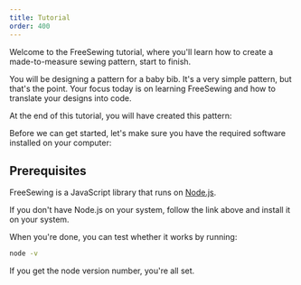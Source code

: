 ```yaml
---
title: Tutorial
order: 400
---
```


Welcome to the FreeSewing tutorial, where you'll learn how to create a made-to-measure sewing pattern, start to finish.

You will be designing a pattern for a baby bib. It's a very simple pattern, but that's the point. Your focus today is on learning FreeSewing and how to translate your designs into code.

At the end of this tutorial, you will have created this pattern:

<Example pattern="tutorial" part="bib" caption="Your end result" />

Before we can get started, let's make sure you have the required software installed on your computer:

## Prerequisites

FreeSewing is a JavaScript library that runs on [Node.js](https://nodejs.org/).

If you don't have Node.js on your system, follow the link above and install it on your system.

When you're done, you can test whether it works by running:

```bash
node -v
```

If you get the node version number, you're all set.